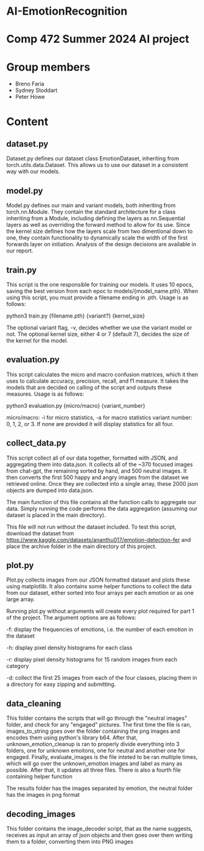 # AI-EmotionRecognition
# Comp 472 Summer 2024 AI project

# Group members
 - Breno Faria
 - Sydney Stoddart
 - Peter Howe

# Content

## dataset.py

Dataset.py defines our dataset class EmotionDataset, inheriting from torch.utils.data.Dataset. This allows us to use our dataset in a consistent way with our models.

## model.py

Model.py defines our main and variant models, both inheriting from torch.nn.Module. They contain the standard architecture for a class inheriting from a Module, including defining the layers as nn.Sequential layers as well as overriding the forward method to allow for its use. Since the kernel size defines how the layers scale from two dimentional down to one, they contain functionality to dynamically scale the width of the first forwards layer on initiation. Analysis of the design decisions are available in our report.

## train.py

This script is the one responsible for training our models. It uses 10 epocs, saving the best version from each epoc to models/{model_name.pth}. When using this script, you must provide a filename ending in .pth. Usage is as follows:

python3 train.py {filename.pth} {variant?} {kernel_size}

The optional variant flag, -v, decides whether we use the variant model or not. The optional kernel size, either 4 or 7 (default 7), decides the size of the kernel for the model. 

## evaluation.py

This script calculates the micro and macro confusion matrices, which it then uses to calculate accuracy, precision, recall, and f1 measure. It takes the models that are decided on calling of the script and outputs these measures. Usage is as follows:

python3 evaluation.py {micro/macro} {variant_number}

micro/macro: -i for micro statistics, -a for macro statistics
variant number: 0, 1, 2, or 3. If none are provided it will display statistics for all four.

## collect_data.py


This script collect all of our data together, formatted with JSON, and aggregating them into data.json. It collects all of the ~370 focused images from chat-gpt, the remaining sorted by hand, and 500 neutral images. It then converts the first 500 happy and angry images from the dataset we retrieved online. Once they are collected into a single array, these 2000 json objects are dumped into data.json. 

The main function of this file contains all the function calls to aggregate our data. Simply running the code performs the data aggregation (assuming our dataset is placed in the main directory).

This file will not run without the dataset included. To test this script, download the dataset from https://www.kaggle.com/datasets/ananthu017/emotion-detection-fer and place the archive folder in the main directory of this project.

## plot.py

Plot.py collects images from our JSON formatted dataset and plots these using matplotlib. It also contains some helper functions to collect the data from our dataset, either sorted into four arrays per each emotion or as one large array. 

Running plot.py without arguments will create every plot required for part 1 of the project. The argument options are as follows:

-f: display the frequencies of emotions, i.e. the number of each emotion in the dataset

-h: display pixel density histograms for each class
 
-r: display pixel density histograms for 15 random images from each category

-d: collect the first 25 images from each of the four classes, placing them in a directory for easy zipping and submitting.

## data_cleaning

This folder contains the scripts that will go through the "neutral images" folder, and check for any "engaged" pictures. The first time the file is ran, images_to_string goes over the folder containing the png images and encodes them using python's library b64. After that, unknown_emotion_cleanup is ran to properly divide everything into 3 folders, one for unknown emoitons, one for neutral and another one for engaged. Finally, evaluate_images is the file inteted to be ran multiple times, which will go over the unknown_emotion images and label as many as possible. After that, it updates all three files. There is also a fourth file containing helper function

The results folder has the images separated by emotion, the neutral folder has the images in png format

## decoding_images

This folder contains the image_decoder script, that as the name suggests, receives as input an array of json objects and then goes over them writing them to a folder, converting them into PNG images
